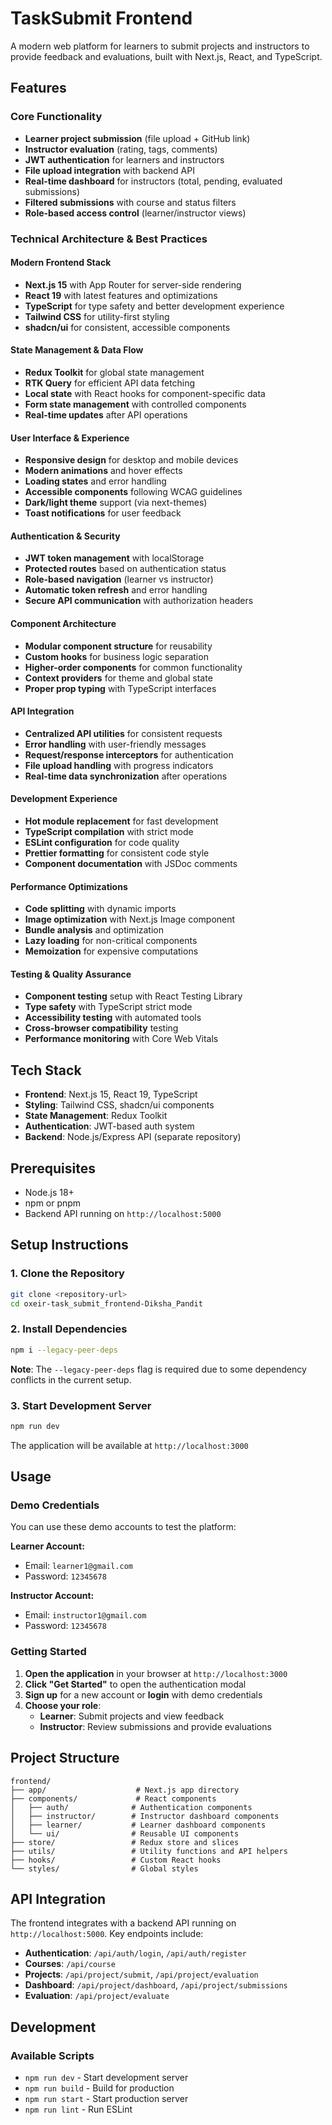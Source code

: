 # TaskSubmit Frontend
 
A modern web platform for learners to submit projects and instructors to provide feedback and evaluations, built with Next.js, React, and TypeScript.

## Features

### Core Functionality
- **Learner project submission** (file upload + GitHub link)
- **Instructor evaluation** (rating, tags, comments)
- **JWT authentication** for learners and instructors
- **File upload integration** with backend API
- **Real-time dashboard** for instructors (total, pending, evaluated submissions)
- **Filtered submissions** with course and status filters
- **Role-based access control** (learner/instructor views)

### Technical Architecture & Best Practices

#### **Modern Frontend Stack**
- **Next.js 15** with App Router for server-side rendering
- **React 19** with latest features and optimizations
- **TypeScript** for type safety and better development experience
- **Tailwind CSS** for utility-first styling
- **shadcn/ui** for consistent, accessible components

#### **State Management & Data Flow**
- **Redux Toolkit** for global state management
- **RTK Query** for efficient API data fetching
- **Local state** with React hooks for component-specific data
- **Form state management** with controlled components
- **Real-time updates** after API operations

#### **User Interface & Experience**
- **Responsive design** for desktop and mobile devices
- **Modern animations** and hover effects
- **Loading states** and error handling
- **Accessible components** following WCAG guidelines
- **Dark/light theme** support (via next-themes)
- **Toast notifications** for user feedback

#### **Authentication & Security**
- **JWT token management** with localStorage
- **Protected routes** based on authentication status
- **Role-based navigation** (learner vs instructor)
- **Automatic token refresh** and error handling
- **Secure API communication** with authorization headers

#### **Component Architecture**
- **Modular component structure** for reusability
- **Custom hooks** for business logic separation
- **Higher-order components** for common functionality
- **Context providers** for theme and global state
- **Proper prop typing** with TypeScript interfaces

#### **API Integration**
- **Centralized API utilities** for consistent requests
- **Error handling** with user-friendly messages
- **Request/response interceptors** for authentication
- **File upload handling** with progress indicators
- **Real-time data synchronization** after operations

#### **Development Experience**
- **Hot module replacement** for fast development
- **TypeScript compilation** with strict mode
- **ESLint configuration** for code quality
- **Prettier formatting** for consistent code style
- **Component documentation** with JSDoc comments

#### **Performance Optimizations**
- **Code splitting** with dynamic imports
- **Image optimization** with Next.js Image component
- **Bundle analysis** and optimization
- **Lazy loading** for non-critical components
- **Memoization** for expensive computations

#### **Testing & Quality Assurance**
- **Component testing** setup with React Testing Library
- **Type safety** with TypeScript strict mode
- **Accessibility testing** with automated tools
- **Cross-browser compatibility** testing
- **Performance monitoring** with Core Web Vitals

## Tech Stack

- **Frontend**: Next.js 15, React 19, TypeScript
- **Styling**: Tailwind CSS, shadcn/ui components
- **State Management**: Redux Toolkit
- **Authentication**: JWT-based auth system
- **Backend**: Node.js/Express API (separate repository)

## Prerequisites

- Node.js 18+ 
- npm or pnpm
- Backend API running on `http://localhost:5000`

## Setup Instructions

### 1. Clone the Repository

```bash
git clone <repository-url>
cd oxeir-task_submit_frontend-Diksha_Pandit
```

### 2. Install Dependencies

```bash
npm i --legacy-peer-deps
```

**Note**: The `--legacy-peer-deps` flag is required due to some dependency conflicts in the current setup.

### 3. Start Development Server

```bash
npm run dev
```

The application will be available at `http://localhost:3000`

## Usage

### Demo Credentials

You can use these demo accounts to test the platform:

**Learner Account:**
- Email: `learner1@gmail.com`
- Password: `12345678`

**Instructor Account:**
- Email: `instructor1@gmail.com`
- Password: `12345678`

### Getting Started

1. **Open the application** in your browser at `http://localhost:3000`
2. **Click "Get Started"** to open the authentication modal
3. **Sign up** for a new account or **login** with demo credentials
4. **Choose your role**:
   - **Learner**: Submit projects and view feedback
   - **Instructor**: Review submissions and provide evaluations

## Project Structure

```
frontend/
├── app/                    # Next.js app directory
├── components/             # React components
│   ├── auth/              # Authentication components
│   ├── instructor/        # Instructor dashboard components
│   ├── learner/           # Learner dashboard components
│   └── ui/                # Reusable UI components
├── store/                 # Redux store and slices
├── utils/                 # Utility functions and API helpers
├── hooks/                 # Custom React hooks
└── styles/                # Global styles
```

## API Integration

The frontend integrates with a backend API running on `http://localhost:5000`. Key endpoints include:

- **Authentication**: `/api/auth/login`, `/api/auth/register`
- **Courses**: `/api/course`
- **Projects**: `/api/project/submit`, `/api/project/evaluation`
- **Dashboard**: `/api/project/dashboard`, `/api/project/submissions`
- **Evaluation**: `/api/project/evaluate`

## Development

### Available Scripts

- `npm run dev` - Start development server
- `npm run build` - Build for production
- `npm run start` - Start production server
- `npm run lint` - Run ESLint